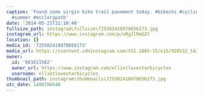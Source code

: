 ```yaml
---
caption: 'Found some virgin bike trail pavement today. #bikechi #cycling #lovestarbicyclebags
  #summer #mcclorypath'
date: '2014-05-21T21:10:48'
fullsize_path: instagram\fullsize\725502410970656173.jpg
instagram_url: https://www.instagram.com/p/oRgJlRmG2t
location: {}
media_id: '725502410970656173'
media_url: https://scontent.cdninstagram.com/t51.2885-15/e15/928532_1437239359862299_1105762478_n.jpg?ig_cache_key=NzI1NTAyNDEwOTcwNjU2MTcz.2
owner:
  id: '661611562'
  owner_url: https://www.instagram.com/elliotlovestarbicycles
  username: elliotlovestarbicycles
thumbnail_path: instagram\thumbnails\725502410970656173.jpg
utc_date: 1400706648
---
```


